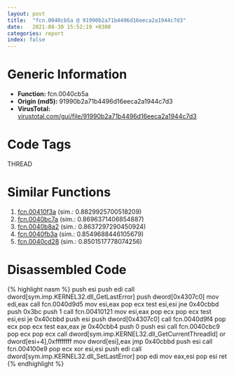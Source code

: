 ```yaml
---
layout: post
title:  "fcn.0040cb5a @ 91990b2a71b4496d16eeca2a1944c7d3"
date:   2021-08-30 15:52:19 +0300
categories: report
index: false
---
```


# Generic Information
- **Function:** fcn.0040cb5a
- **Origin (md5):** 91990b2a71b4496d16eeca2a1944c7d3
- **VirusTotal:** [virustotal.com/gui/file/91990b2a71b4496d16eeca2a1944c7d3][virustotal_ref]

# Code Tags
<span class="tag" id="THREAD">THREAD</span>


# Similar Functions

1. [fcn.00410f3a][similar_1_ref] (sim.: 0.8829925700518209)
2. [fcn.0040bc7a][similar_2_ref] (sim.: 0.8696371406854887)
3. [fcn.0040b8a2][similar_3_ref] (sim.: 0.8637297290450924)
4. [fcn.0040fb3a][similar_4_ref] (sim.: 0.8549688446105679)
5. [fcn.0040cd28][similar_5_ref] (sim.: 0.8501517778074256)


# Disassembled Code

{% highlight nasm %}
push esi
push edi
call dword[sym.imp.KERNEL32.dll_GetLastError]
push dword[0x4307c0]
mov edi,eax
call fcn.0040d9d5
mov esi,eax
pop ecx
test esi,esi
jne 0x40cbbd
push 0x3bc
push 1
call fcn.00410121
mov esi,eax
pop ecx
pop ecx
test esi,esi
je 0x40cbbd
push esi
push dword[0x4307c0]
call fcn.0040d9f4
pop ecx
pop ecx
test eax,eax
je 0x40cbb4
push 0
push esi
call fcn.0040cbc9
pop ecx
pop ecx
call dword[sym.imp.KERNEL32.dll_GetCurrentThreadId]
or dword[esi+4],0xffffffff
mov dword[esi],eax
jmp 0x40cbbd
push esi
call fcn.004100e9
pop ecx
xor esi,esi
push edi
call dword[sym.imp.KERNEL32.dll_SetLastError]
pop edi
mov eax,esi
pop esi
ret 
{% endhighlight %}


[similar_1_ref]: /report/fcn.00410f3a@35f4022de41774409db1da3a21b83eb4
[similar_2_ref]: /report/fcn.0040bc7a@abc9786e2a489b932acab8d94330570f
[similar_3_ref]: /report/fcn.0040b8a2@4e7335a256154dbc07a5bd862e9622fe
[similar_4_ref]: /report/fcn.0040fb3a@4643b8f5a3d13e435a65fc553546b71e
[similar_5_ref]: /report/fcn.0040cd28@c905fe55bd1be43714b3c3ff051f9f8a
[virustotal_ref]: https://www.virustotal.com/gui/file/91990b2a71b4496d16eeca2a1944c7d3